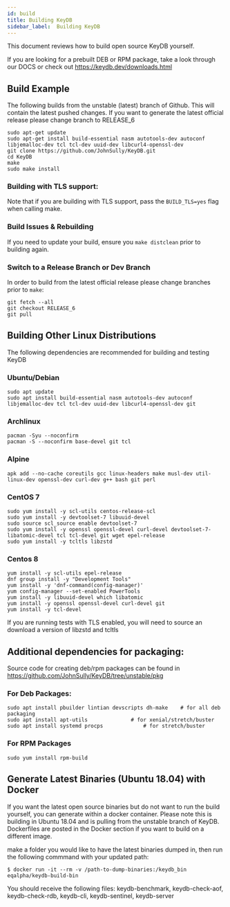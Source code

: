 ```yaml
---
id: build
title: Building KeyDB
sidebar_label:  Building KeyDB
---
```


<div id="blog_body">

This document reviews how to build open source KeyDB yourself.

If you are looking for a prebuilt DEB or RPM package, take a look through our DOCS or check out https://keydb.dev/downloads.html

## Build Example

The following builds from the unstable (latest) branch of Github. This will contain the latest pushed changes. If you want to generate the latest official release please change branch to RELEASE_6

```
sudo apt-get update
sudo apt-get install build-essential nasm autotools-dev autoconf libjemalloc-dev tcl tcl-dev uuid-dev libcurl4-openssl-dev
git clone https://github.com/JohnSully/KeyDB.git
cd KeyDB
make
sudo make install
```

### Building with TLS support:

Note that if you are building with TLS support, pass the `BUILD_TLS=yes` flag when calling make.

### Build Issues & Rebuilding

If you need to update your build, ensure you `make distclean` prior to building again.

### Switch to a Release Branch or Dev Branch

In order to build from the latest official release please change branches prior to `make`:

```
git fetch --all
git checkout RELEASE_6
git pull
```

## Building Other Linux Distributions

The following dependencies are recommended for building and testing KeyDB

### Ubuntu/Debian

```
sudo apt update
sudo apt install build-essential nasm autotools-dev autoconf libjemalloc-dev tcl tcl-dev uuid-dev libcurl4-openssl-dev git
```

### Archlinux

```
pacman -Syu --noconfirm
pacman -S --noconfirm base-devel git tcl
```

### Alpine

```
apk add --no-cache coreutils gcc linux-headers make musl-dev util-linux-dev openssl-dev curl-dev g++ bash git perl
```

### CentOS 7
```
sudo yum install -y scl-utils centos-release-scl
sudo yum install -y devtoolset-7 libuuid-devel
sudo source scl_source enable devtoolset-7
sudo yum install -y openssl openssl-devel curl-devel devtoolset-7-libatomic-devel tcl tcl-devel git wget epel-release
sudo yum install -y tcltls libzstd
```

### Centos 8
```
yum install -y scl-utils epel-release
dnf group install -y "Development Tools"
yum install -y 'dnf-command(config-manager)'
yum config-manager --set-enabled PowerTools
yum install -y libuuid-devel which libatomic
yum install -y openssl openssl-devel curl-devel git
yum install -y tcl-devel
```

If you are running tests with TLS enabled, you will need to source an download a version of libzstd and tcltls


## Additional dependencies for packaging:

Source code for creating deb/rpm packages can be found in https://github.com/JohnSully/KeyDB/tree/unstable/pkg

### For Deb Packages:
```
sudo apt install pbuilder lintian devscripts dh-make	# for all deb packaging
sudo apt install apt-utils				# for xenial/stretch/buster
sudo apt install systemd procps				# for stretch/buster
```

### For RPM Packages
```
sudo yum install rpm-build
```


## Generate Latest Binaries (Ubuntu 18.04) with Docker

If you want the latest open source binaries but do not want to run the build yourself, you can generate within a docker container. Please note this is building in Ubuntu 18.04 and is pulling from the unstable branch of KeyDB. Dockerfiles are posted in the Docker section if you want to build on a different image.

make a folder you would like to have the latest binaries dumped in, then run the following commmand with your updated path:
```
$ docker run -it --rm -v /path-to-dump-binaries:/keydb_bin eqalpha/keydb-build-bin
```
You should receive the following files: keydb-benchmark,  keydb-check-aof,  keydb-check-rdb,  keydb-cli,  keydb-sentinel,  keydb-server


</div>
